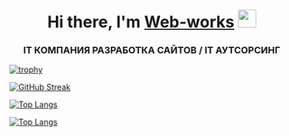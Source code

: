 <h1 align="center">Hi there, I'm <a href="https://web-works.kz/" target="_blank">Web-works</a> 
<img src="https://github.com/blackcater/blackcater/raw/main/images/Hi.gif" height="32"/></h1>
<h3 align="center">IT КОМПАНИЯ
РАЗРАБОТКА САЙТОВ / IT АУТСОРСИНГ </h3>

[![trophy](https://github-profile-trophy.vercel.app/?username=Apostol-007)](https://github.com/Apostol-007/github-profile-trophy)

[![GitHub Streak](https://streak-stats.demolab.com?user=Apostol-007&theme=github-dark-dimmed&hide_border=true&locale=ru)](https://git.io/streak-stats)


<!---Для компактной версии-->
[![Top Langs](https://github-readme-stats.vercel.app/api/top-langs/?username=Apostol-007&layout=compact)](https://github.com/Apostol-007/github-readme-stats)

<!---Для подробной версии-->
[![Top Langs](https://github-readme-stats.vercel.app/api/top-langs/?username=Apostol-007)](https://github.com/Apostol-007/github-readme-stats)